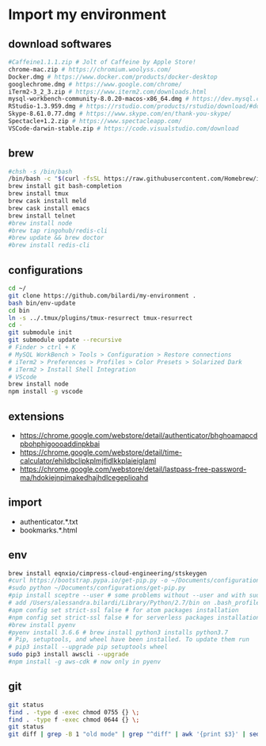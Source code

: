 # Import my environment

## download softwares

```sh
#Caffeine1.1.1.zip # Jolt of Caffeine by Apple Store!
chrome-mac.zip # https://chromium.woolyss.com/
Docker.dmg # https://www.docker.com/products/docker-desktop
googlechrome.dmg # https://www.google.com/chrome/
iTerm2-3_2_3.zip # https://www.iterm2.com/downloads.html
mysql-workbench-community-8.0.20-macos-x86_64.dmg # https://dev.mysql.com/downloads/workbench/
RStudio-1.3.959.dmg # https://rstudio.com/products/rstudio/download/#download
Skype-8.61.0.77.dmg # https://www.skype.com/en/thank-you-skype/
Spectacle+1.2.zip # https://www.spectacleapp.com/
VSCode-darwin-stable.zip # https://code.visualstudio.com/download
```

## brew

```sh
#chsh -s /bin/bash
/bin/bash -c "$(curl -fsSL https://raw.githubusercontent.com/Homebrew/install/master/install.sh)"
brew install git bash-completion
brew install tmux
brew cask install meld
brew cask install emacs
brew install telnet
#brew install node
#brew tap ringohub/redis-cli
#brew update && brew doctor
#brew install redis-cli
```

## configurations

```sh
cd ~/
git clone https://github.com/bilardi/my-environment .
bash bin/env-update
cd bin
ln -s ../.tmux/plugins/tmux-resurrect tmux-resurrect
cd -
git submodule init
git submodule update --recursive
# Finder > ctrl + K
# MySQL WorkBench > Tools > Configuration > Restore connections
# iTerm2 > Preferences > Profiles > Color Presets > Solarized Dark
# iTerm2 > Install Shell Integration
# VScode
brew install node
npm install -g vscode
```

## extensions

* https://chrome.google.com/webstore/detail/authenticator/bhghoamapcdpbohphigoooaddinpkbai
* https://chrome.google.com/webstore/detail/time-calculator/ehildbclipkplmjfidlkkplaieiglaml
* https://chrome.google.com/webstore/detail/lastpass-free-password-ma/hdokiejnpimakedhajhdlcegeplioahd

## import

* authenticator.*.txt
* bookmarks.*.html

## env

```sh
brew install eqnxio/cimpress-cloud-engineering/stskeygen
#curl https://bootstrap.pypa.io/get-pip.py -o ~/Documents/configurations/get-pip.py
#sudo python ~/Documents/configurations/get-pip.py
#pip install sceptre --user # some problems without --user and with sudo
# add /Users/alessandra.bilardi/Library/Python/2.7/bin on .bash_profile
#apm config set strict-ssl false # for atom packages installation
#npm config set strict-ssl false # for serverless packages installation
#brew install pyenv
#pyenv install 3.6.6 # brew install python3 installs python3.7
# Pip, setuptools, and wheel have been installed. To update them run
# pip3 install --upgrade pip setuptools wheel
sudo pip3 install awscli --upgrade
#npm install -g aws-cdk # now only in pyenv
```

## git

```sh
git status
find . -type d -exec chmod 0755 {} \;
find . -type f -exec chmod 0644 {} \;
git status
git diff | grep -B 1 "old mode" | grep "^diff" | awk '{print $3}' | sed 's#^a/#./#' | while read f; do git restore $f; done
```
